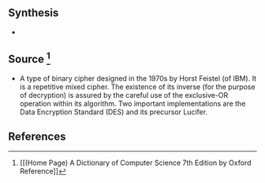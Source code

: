 ## Synthesis
- 
## Source [^1]
- A type of binary cipher designed in the 1970s by Horst Feistel (of IBM). It is a repetitive mixed cipher. The existence of its inverse (for the purpose of decryption) is assured by the careful use of the exclusive-OR operation within its algorithm. Two important implementations are the Data Encryption Standard (DES) and its precursor Lucifer.
## References

[^1]: [[(Home Page) A Dictionary of Computer Science 7th Edition by Oxford Reference]]